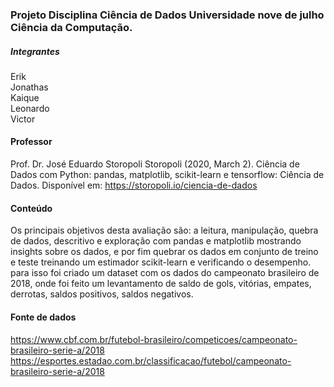 ### Projeto Disciplina Ciência de Dados Universidade nove de julho Ciência da Computação.


##### Integrantes

Erik
<br>
Jonathas
<br>
Kaique
<br>
Leonardo
<br>
Victor 

#### Professor 
Prof. Dr. José Eduardo Storopoli Storopoli (2020, March 2). Ciência de Dados com Python: pandas, matplotlib, scikit-learn e tensorflow: Ciência de Dados. Disponível em: https://storopoli.io/ciencia-de-dados 

#### Conteúdo 

Os principais objetivos desta avaliação são: a leitura, manipulação, quebra de dados, descritivo e exploração com pandas e matplotlib mostrando insights sobre os dados, e por fim quebrar os dados em conjunto de treino e teste treinando um estimador scikit-learn e verificando o desempenho. para isso foi criado um dataset com os dados do campeonato brasileiro de 2018, onde foi feito um levantamento de saldo de gols, vitórias, empates, derrotas, saldos positivos, saldos negativos. 

#### Fonte de dados 

https://www.cbf.com.br/futebol-brasileiro/competicoes/campeonato-brasileiro-serie-a/2018 https://esportes.estadao.com.br/classificacao/futebol/campeonato-brasileiro-serie-a/2018
